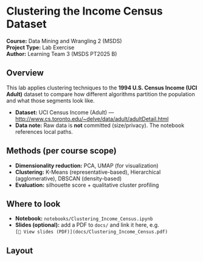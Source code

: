 # Clustering the Income Census Dataset
**Course:** Data Mining and Wrangling 2 (MSDS)  
**Project Type:** Lab Exercise  
**Author:** Learning Team 3 (MSDS PT2025 B)

## Overview
This lab applies clustering techniques to the **1994 U.S. Census Income (UCI Adult)** dataset to compare how different algorithms partition the population and what those segments look like.

- **Dataset:** UCI Census Income (Adult) — http://www.cs.toronto.edu/~delve/data/adult/adultDetail.html  
- **Data note:** Raw data is **not** committed (size/privacy). The notebook references local paths.

## Methods (per course scope)
- **Dimensionality reduction:** PCA, UMAP (for visualization)  
- **Clustering:** K-Means (representative-based), Hierarchical (agglomerative), DBSCAN (density-based)  
- **Evaluation:** silhouette score + qualitative cluster profiling

## Where to look
- **Notebook:** `notebooks/Clustering_Income_Census.ipynb`  
- **Slides (optional):** add a PDF to `docs/` and link it here, e.g.  
  `[📄 View slides (PDF)](docs/Clustering_Income_Census.pdf)`

## Layout
